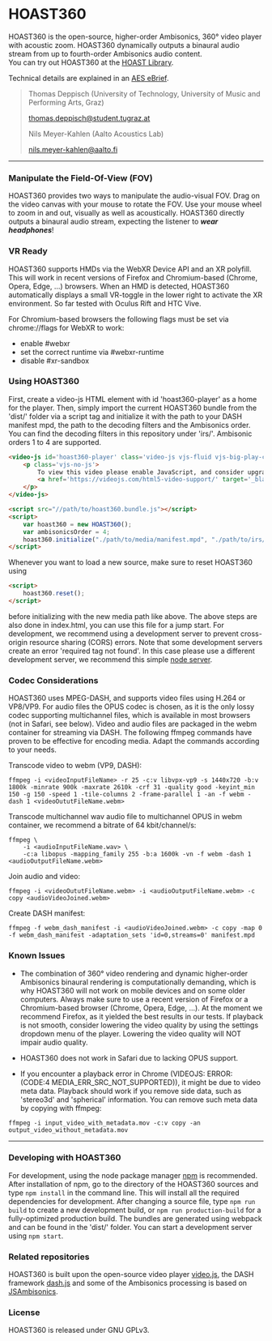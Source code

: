 # HOAST360

HOAST360 is the open-source, higher-order Ambisonics, 360° video player with acoustic zoom. HOAST360 dynamically outputs a binaural audio stream from up to fourth-order Ambisonics audio content.  
You can try out HOAST360 at the [HOAST Library](https://hoast.iem.at).

Technical details are explained in an [AES eBrief](http://www.aes.org/e-lib/browse.cfm?elib=20828).

> Thomas Deppisch (University of Technology, University of Music and Performing Arts, Graz)
>
> thomas.deppisch@student.tugraz.at
>
> Nils Meyer-Kahlen (Aalto Acoustics Lab)
>
> nils.meyer-kahlen@aalto.fi
>
----------
### Manipulate the Field-Of-View (FOV)
HOAST360 provides two ways to manipulate the audio-visual FOV. Drag on the video canvas with your mouse to rotate the FOV. Use your mouse wheel to zoom in and out, visually as well as acoustically. HOAST360 directly outputs a binaural audio stream, expecting the listener to **_wear headphones_**!

### VR Ready
HOAST360 supports HMDs via the WebXR Device API and an XR polyfill. This will work in recent versions of Firefox and Chromium-based (Chrome, Opera, Edge, ...) browsers. When an HMD is detected, HOAST360 automatically displays a small VR-toggle in the lower right to activate the XR environment. So far tested with Oculus Rift and HTC Vive.

For Chromium-based browsers the following flags must be set via chrome://flags for WebXR to work:
 - enable #webxr
 - set the correct runtime via #webxr-runtime
 - disable #xr-sandbox

### Using HOAST360
First, create a video-js HTML element with id 'hoast360-player' as a home for the player. Then, simply import the current HOAST360 bundle from the 'dist/' folder via a script tag and initialize it with the path to your DASH manifest mpd, the path to the decoding filters and the Ambisonics order. You can find the decoding filters in this repository under 'irs/'. Ambisonic orders 1 to 4 are supported.
```html
<video-js id='hoast360-player' class='video-js vjs-fluid vjs-big-play-centered ' controls preload='auto' crossorigin="anonymous" data-setup='{}'>
    <p class='vjs-no-js'>
        To view this video please enable JavaScript, and consider upgrading to a web browser that
        <a href='https://videojs.com/html5-video-support/' target='_blank'>supports HTML5 video</a>
    </p>
</video-js>

<script src="//path/to/hoast360.bundle.js"></script>
<script>
    var hoast360 = new HOAST360();
    var ambisonicsOrder = 4;
    hoast360.initialize("./path/to/media/manifest.mpd", "./path/to/irs/", ambisonicsOrder);
</script>
```
Whenever you want to load a new source, make sure to reset HOAST360 using
```html
<script>
    hoast360.reset();
</script>
```
before initializing with the new media path like above. The above steps are also done in index.html, you can use this file for a jump start. For development, we recommend using a development server to prevent cross-origin resource sharing (CORS) errors. Note that some development servers create an error 'required tag not found'. In this case please use a different development server, we recommend this simple [node server](https://www.npmjs.com/package/http-server).

### Codec Considerations
HOAST360 uses MPEG-DASH, and supports video files using H.264 or VP8/VP9. For audio files the OPUS codec is chosen, as it is the only lossy codec supporting multichannel files, which is available in most browsers (not in Safari, see below). Video and audio files are packaged in the webm container for streaming via DASH. The following ffmpeg commands have proven to be effective for encoding media. Adapt the commands according to your needs.

Transcode video to webm (VP9, DASH):
```
ffmpeg -i <videoInputFileName> -r 25 -c:v libvpx-vp9 -s 1440x720 -b:v 1800k -minrate 900k -maxrate 2610k -crf 31 -quality good -keyint_min 150 -g 150 -speed 1 -tile-columns 2 -frame-parallel 1 -an -f webm -dash 1 <videoOututFileName.webm>
```
Transcode multichannel wav audio file to multichannel OPUS in webm container, we recommend a bitrate of 64 kbit/channel/s:
```
ffmpeg \
    -i <audioInputFileName.wav> \
    -c:a libopus -mapping_family 255 -b:a 1600k -vn -f webm -dash 1 <audioOutputFileName.webm>
```
Join audio and video:
```
ffmpeg -i <videoOututFileName.webm> -i <audioOutputFileName.webm> -c copy <audioVideoJoined.webm>
```

Create DASH manifest:
```
ffmpeg -f webm_dash_manifest -i <audioVideoJoined.webm> -c copy -map 0 -f webm_dash_manifest -adaptation_sets 'id=0,streams=0' manifest.mpd
```

### Known Issues
- The combination of 360° video rendering and dynamic higher-order Ambisonics binaural rendering is computationally demanding, which is why HOAST360 will not work on mobile devices and on some older computers. Always make sure to use a recent version of Firefox or a Chromium-based browser (Chrome, Opera, Edge, ...). At the moment we recommend Firefox, as it yielded the best results in our tests. If playback is not smooth, consider lowering the video quality by using the settings dropdown menu of the player. Lowering the video quality will NOT impair audio quality.

- HOAST360 does not work in Safari due to lacking OPUS support.

- If you encounter a playback error in Chrome (VIDEOJS: ERROR: (CODE:4 MEDIA_ERR_SRC_NOT_SUPPORTED)), it might be due to video meta data. Playback should work if you remove side data, such as 'stereo3d' and 'spherical' information. You can remove such meta data by copying with ffmpeg:
```
ffmpeg -i input_video_with_metadata.mov -c:v copy -an output_video_without_metadata.mov
```

----------
### Developing with HOAST360
For development, using the node package manager [npm](https://www.npmjs.com/) is recommended. After installation of npm, go to the directory of the HOAST360 sources and type `npm install` in the command line. This will install all the required dependencies for development. After changing a source file, type `npm run build` to create a new development build, or `npm run production-build` for a fully-optimized production build. The bundles are generated using webpack and can be found in the 'dist/' folder. You can start a development server using `npm start`.

### Related repositories
HOAST360 is built upon the open-source video player [video.js](https://videojs.com/), the DASH framework [dash.js](https://github.com/Dash-Industry-Forum/dash.js/wiki) and some of the Ambisonics processing is based on [JSAmbisonics](https://github.com/polarch/JSAmbisonics).

### License
HOAST360 is released under GNU GPLv3.
